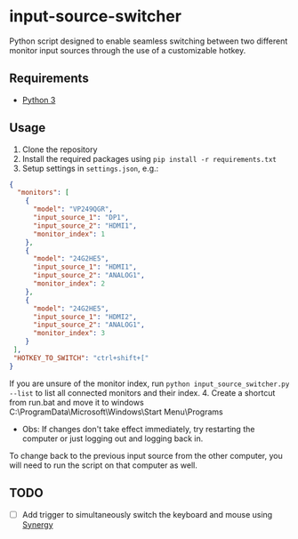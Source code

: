 # input-source-switcher
Python script designed to enable seamless switching between two different monitor input sources through the use of a customizable hotkey.

## Requirements
- [Python 3](https://www.python.org/downloads/)

## Usage
1. Clone the repository
2. Install the required packages using `pip install -r requirements.txt`
3. Setup settings in `settings.json`, e.g.:
```json
{
  "monitors": [
    {
      "model": "VP249QGR",
      "input_source_1": "DP1",
      "input_source_2": "HDMI1",
      "monitor_index": 1
    },
    {
      "model": "24G2HE5",
      "input_source_1": "HDMI1",
      "input_source_2": "ANALOG1",
      "monitor_index": 2
    },
    {
      "model": "24G2HE5",
      "input_source_1": "HDMI2",
      "input_source_2": "ANALOG1",
      "monitor_index": 3
    }
 ],
 "HOTKEY_TO_SWITCH": "ctrl+shift+["
}
```
If you are unsure of the monitor index, run `python input_source_switcher.py --list` to list all connected monitors and their index.
4. Create a shortcut from run.bat and move it to windows C:\ProgramData\Microsoft\Windows\Start Menu\Programs
  - Obs: If changes don't take effect immediately, try restarting the computer or just logging out and logging back in.

To change back to the previous input source from the other computer, you will need to run the script on that computer as well.

## TODO
  - [ ] Add trigger to simultaneously switch the keyboard and mouse using [Synergy](https://github.com/amankhoza/synergy-binaries)
